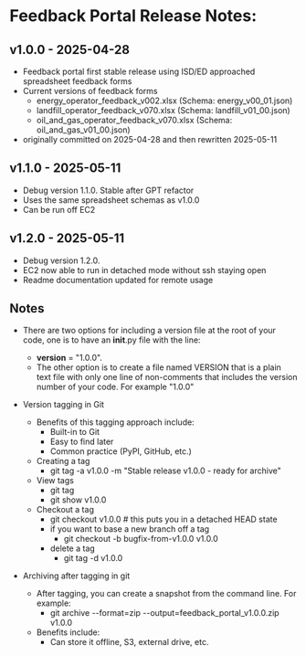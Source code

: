 # Feedback Portal Release Notes:

## v1.0.0 - 2025-04-28
- Feedback portal first stable release using ISD/ED approached spreadsheet feedback forms
- Current versions of feedback forms
  - energy_operator_feedback_v002.xlsx (Schema: energy_v00_01.json)
  - landfill_operator_feedback_v070.xlsx (Schema: landfill_v01_00.json)
  - oil_and_gas_operator_feedback_v070.xlsx (Schema: oil_and_gas_v01_00.json)
- originally committed on 2025-04-28 and then rewritten 2025-05-11

## v1.1.0 - 2025-05-11
- Debug version 1.1.0. Stable after GPT refactor
- Uses the same spreadsheet schemas as v1.0.0
- Can be run off EC2

## v1.2.0 - 2025-05-11
- Debug version 1.2.0. 
- EC2 now able to run in detached mode without ssh staying open
- Readme documentation updated for remote usage
 
## Notes
- There are two options for including a version file at the root of your code, one is to have an __init__.py file with the line:
  - __version__ = "1.0.0".
  - The other option is to create a file named VERSION that is a plain text file with only one line of non-comments that includes the version number of your code.  For example "1.0.0"

- Version tagging in Git
  - Benefits of this tagging approach include:
    - Built-in to Git
    - Easy to find later
    - Common practice (PyPI, GitHub, etc.)
  - Creating a tag
    - git tag -a v1.0.0 -m "Stable release v1.0.0 - ready for archive"
  - View tags
    - git tag
    - git show v1.0.0
  - Checkout a tag
    - git checkout v1.0.0 # this puts you in a detached HEAD state
    - if you want to base a new branch off a tag
      - git checkout -b bugfix-from-v1.0.0 v1.0.0
    - delete a tag
      - git tag -d v1.0.0

- Archiving after tagging in git
  - After tagging, you can create a snapshot from the command line.  For example:
    - git archive --format=zip --output=feedback_portal_v1.0.0.zip v1.0.0
  - Benefits include:
    - Can store it offline, S3, external drive, etc.